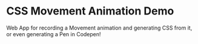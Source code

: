 # CSS Movement Animation Demo
Web App for recording a Movement animation and generating CSS from it, or even generating a Pen in Codepen!
